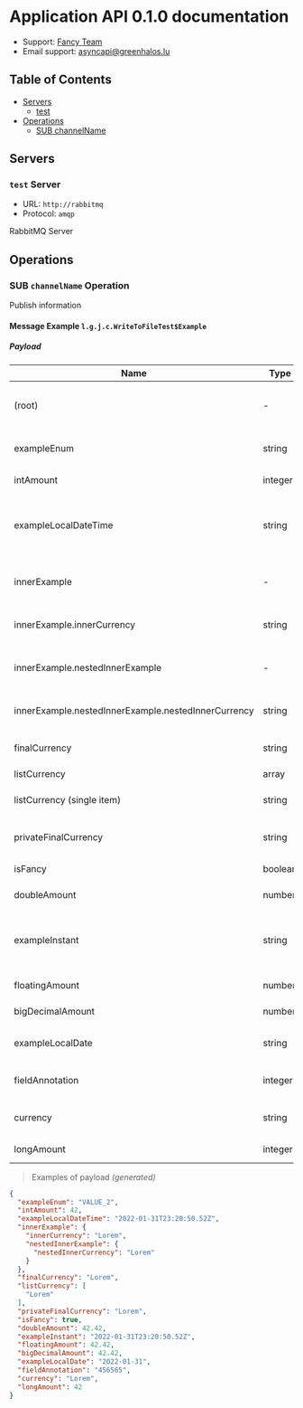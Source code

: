 # Application API 0.1.0 documentation

* Support: [Fancy Team](https://greenhalos.lu)
* Email support: [asyncapi@greenhalos.lu](mailto:asyncapi@greenhalos.lu)


## Table of Contents

* [Servers](#servers)
  * [test](#test-server)
* [Operations](#operations)
  * [SUB channelName](#sub-channelname-operation)

## Servers

### `test` Server

* URL: `http://rabbitmq`
* Protocol: `amqp`

RabbitMQ Server


## Operations

### SUB `channelName` Operation

Publish information

#### Message Example `l.g.j.c.WriteToFileTest$Example`

##### Payload

| Name | Type | Description | Value | Constraints | Notes |
|---|---|---|---|---|---|
| (root) | - | - | - | - | **additional properties are allowed** |
| exampleEnum | string | - | examples (`"VALUE_2"`, `"VALUE_3"`) | - | - |
| intAmount | integer | - | examples (`42`, `352`) | format (`int32`) | - |
| exampleLocalDateTime | string | - | examples (`"2022-01-31T23:20:50.52Z"`, `"1985-04-12T15:59:55-08:00"`) | format (`date-time`) | - |
| innerExample | - | - | - | - | **additional properties are allowed** |
| innerExample.innerCurrency | string | - | examples (`"Lorem"`, `"ipsum"`) | - | - |
| innerExample.nestedInnerExample | - | - | - | - | **additional properties are allowed** |
| innerExample.nestedInnerExample.nestedInnerCurrency | string | - | examples (`"Lorem"`, `"ipsum"`) | - | - |
| finalCurrency | string | - | examples (`"Lorem"`, `"ipsum"`) | - | - |
| listCurrency | array<string> | - | - | - | - |
| listCurrency (single item) | string | - | examples (`"Lorem"`, `"ipsum"`) | - | - |
| privateFinalCurrency | string | - | examples (`"Lorem"`, `"ipsum"`) | - | - |
| isFancy | boolean | - | examples (`true`, `false`) | - | - |
| doubleAmount | number | - | examples (`42.42`, `352.01`) | format (`double`) | - |
| exampleInstant | string | - | examples (`"2022-01-31T23:20:50.52Z"`, `"1985-04-12T15:59:55-08:00"`) | format (`date-time`) | - |
| floatingAmount | number | - | examples (`42.42`, `352.01`) | format (`float`) | - |
| bigDecimalAmount | number | - | examples (`42.42`, `352.01`) | format (`float`) | - |
| exampleLocalDate | string | - | examples (`"2022-01-31"`, `"1985-04-12"`) | format (`date`) | - |
| fieldAnnotation | integer | - | examples (`"456565"`, `"4654"`) | format (`flapping`) | - |
| currency | string | - | examples (`"Lorem"`, `"ipsum"`) | - | - |
| longAmount | integer | - | examples (`42`, `352`) | format (`int64`) | - |

> Examples of payload _(generated)_

```json
{
  "exampleEnum": "VALUE_2",
  "intAmount": 42,
  "exampleLocalDateTime": "2022-01-31T23:20:50.52Z",
  "innerExample": {
    "innerCurrency": "Lorem",
    "nestedInnerExample": {
      "nestedInnerCurrency": "Lorem"
    }
  },
  "finalCurrency": "Lorem",
  "listCurrency": [
    "Lorem"
  ],
  "privateFinalCurrency": "Lorem",
  "isFancy": true,
  "doubleAmount": 42.42,
  "exampleInstant": "2022-01-31T23:20:50.52Z",
  "floatingAmount": 42.42,
  "bigDecimalAmount": 42.42,
  "exampleLocalDate": "2022-01-31",
  "fieldAnnotation": "456565",
  "currency": "Lorem",
  "longAmount": 42
}
```




